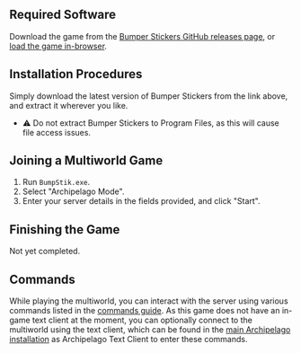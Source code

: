 <!--
 Copyright (c) 2022 FelicitusNeko
 
 This software is released under the MIT License.
 https://opensource.org/licenses/MIT
-->

## Required Software

Download the game from the [Bumper Stickers GitHub releases page](https://github.com/FelicitusNeko/FlixelBumpStik/releases), or [load the game in-browser](https://lowbiasgaming.net/bshf/).

## Installation Procedures

Simply download the latest version of Bumper Stickers from the link above, and extract it wherever you like.

- ⚠️ Do not extract Bumper Stickers to Program Files, as this will cause file access issues.

## Joining a Multiworld Game

1. Run `BumpStik.exe`.
2. Select "Archipelago Mode".
3. Enter your server details in the fields provided, and click "Start".

## Finishing the Game

Not yet completed.

## Commands

While playing the multiworld, you can interact with the server using various commands listed in the [commands guide](/tutorial/Archipelago/commands/en). As this game does not have an in-game text client at the moment, you can optionally connect to the multiworld using the text client, which can be found in the [main Archipelago installation](https://github.com/ArchipelagoMW/Archipelago/releases) as Archipelago Text Client to enter these commands.

